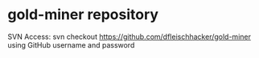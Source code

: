 # gold-miner repository

SVN Access: svn checkout https://github.com/dfleischhacker/gold-miner
using GitHub username and password
